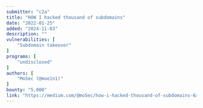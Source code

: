 ```yaml
---
submitter: "c2a"
title: "HOW I hacked thousand of subdomains"
date: "2022-01-25"
added: "2024-11-03"
description: ""
vulnerabilities: [
    "Subdomain takeover"
]
programs: [
    "undisclosed"
]
authors: [
    "MoSec (@moe1n1)"
]
bounty: "5,000"
link: "https://medium.com/@moSec/how-i-hacked-thousand-of-subdomains-6aa43b92282c"
---
```




